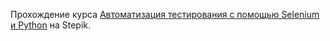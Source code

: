 Прохождение курса [Автоматизация тестирования с помощью Selenium и Python](https://stepik.org/course/575/syllabus) на Stepik. 
